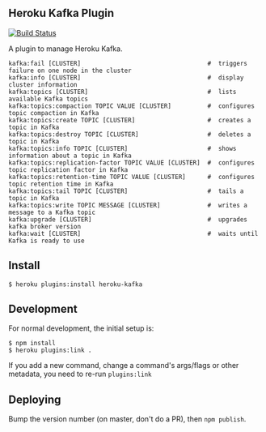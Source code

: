 ## Heroku Kafka Plugin

[![Build Status](https://travis-ci.org/heroku/heroku-kafka-jsplugin.svg?branch=master)](https://travis-ci.org/heroku/heroku-kafka-jsplugin)

A plugin to manage Heroku Kafka.

```
kafka:fail [CLUSTER]                                   #  triggers failure on one node in the cluster
kafka:info [CLUSTER]                                   #  display cluster information
kafka:topics [CLUSTER]                                 #  lists available Kafka topics
kafka:topics:compaction TOPIC VALUE [CLUSTER]          #  configures topic compaction in Kafka
kafka:topics:create TOPIC [CLUSTER]                    #  creates a topic in Kafka
kafka:topics:destroy TOPIC [CLUSTER]                   #  deletes a topic in Kafka
kafka:topics:info TOPIC [CLUSTER]                      #  shows information about a topic in Kafka
kafka:topics:replication-factor TOPIC VALUE [CLUSTER]  #  configures topic replication factor in Kafka
kafka:topics:retention-time TOPIC VALUE [CLUSTER]      #  configures topic retention time in Kafka
kafka:topics:tail TOPIC [CLUSTER]                      #  tails a topic in Kafka
kafka:topics:write TOPIC MESSAGE [CLUSTER]             #  writes a message to a Kafka topic
kafka:upgrade [CLUSTER]                                #  upgrades kafka broker version
kafka:wait [CLUSTER]                                   #  waits until Kafka is ready to use
```

## Install

``` sh-session
$ heroku plugins:install heroku-kafka
```

## Development

For normal development, the initial setup is:
``` sh-session
$ npm install
$ heroku plugins:link .
```

If you add a new command, change a command's args/flags or other metadata, you need to re-run `plugins:link`


## Deploying

Bump the version number (on master, don't do a PR), then `npm publish`.
